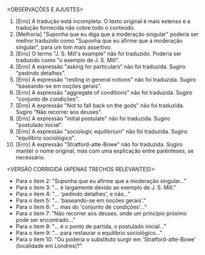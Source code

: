 <OBSERVAÇÕES E AJUSTES>
1. [Erro] A tradução está incompleta. O texto original é mais extenso e a tradução fornecida não cobre todo o conteúdo.
2. [Melhoria] "Suponha que eu diga que a moderação singular" poderia ser melhor traduzido como "Suponha que eu afirme que a moderação singular", para um tom mais assertivo.
3. [Erro] O termo "J. S. Mill's example" não foi traduzido. Poderia ser traduzido como "o exemplo de J. S. Mill".
4. [Erro] A expressão "asking for particulars" não foi traduzida. Sugiro "pedindo detalhes".
5. [Erro] A expressão "resting in general notions" não foi traduzida. Sugiro "baseando-se em noções gerais".
6. [Erro] A expressão "aggregate of conditions" não foi traduzida. Sugiro "conjunto de condições".
7. [Erro] A expressão "Not to fall back on the gods" não foi traduzida. Sugiro "Não recorrer aos deuses".
8. [Erro] A expressão "initial postulate" não foi traduzida. Sugiro "postulado inicial".
9. [Erro] A expressão "sociologic equilibrium" não foi traduzida. Sugiro "equilíbrio sociológico".
10. [Erro] A expressão "Stratford-atte-Bowe" não foi traduzida. Sugiro manter o nome original, mas com uma explicação entre parênteses, se necessário.

<VERSÃO CORRIGIDA (APENAS TRECHOS RELEVANTES)>
- Para o item 2: "Suponha que eu afirme que a moderação singular..."
- Para o item 3: "... é largamente devido ao exemplo de J. S. Mill."
- Para o item 4: "... 'pedindo detalhes', e não..."
- Para o item 5: "... 'baseando-se em noções gerais'."
- Para o item 6: "... mas do 'conjunto de condições'..."
- Para o item 7: "Não recorrer aos deuses, onde um princípio próximo pode ser encontrado..."
- Para o item 8: "... é o ponto de partida, o postulado inicial..."
- Para o item 9: "... para restaurar o equilíbrio sociológico..."
- Para o item 10: "Ou poderia o substituto surgir em 'Stratford-atte-Bowe' (localidade em Londres)?"